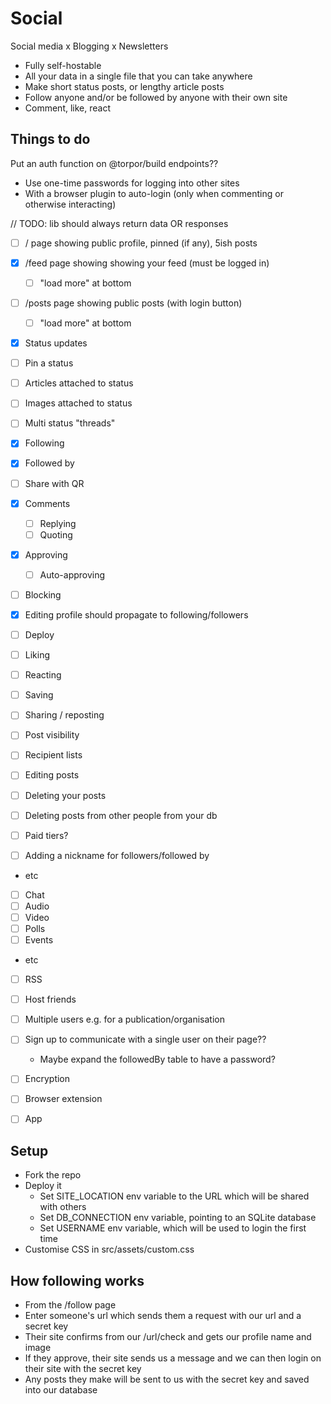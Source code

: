 # Social

Social media x Blogging x Newsletters

- Fully self-hostable
- All your data in a single file that you can take anywhere
- Make short status posts, or lengthy article posts
- Follow anyone and/or be followed by anyone with their own site
- Comment, like, react

## Things to do

Put an auth function on @torpor/build endpoints??

- Use one-time passwords for logging into other sites
- With a browser plugin to auto-login (only when commenting or otherwise interacting)

// TODO: lib should always return data OR responses

- [ ] / page showing public profile, pinned (if any), 5ish posts
- [x] /feed page showing showing your feed (must be logged in)
  - [ ] "load more" at bottom
- [ ] /posts page showing public posts (with login button)
  - [ ] "load more" at bottom
- [x] Status updates
- [ ] Pin a status
- [ ] Articles attached to status
- [ ] Images attached to status
- [ ] Multi status "threads"
- [x] Following
- [x] Followed by
- [ ] Share with QR
- [x] Comments
  - [ ] Replying
  - [ ] Quoting
- [x] Approving
  - [ ] Auto-approving
- [ ] Blocking
- [x] Editing profile should propagate to following/followers
- [ ] Deploy

- [ ] Liking
- [ ] Reacting
- [ ] Saving
- [ ] Sharing / reposting
- [ ] Post visibility
- [ ] Recipient lists
- [ ] Editing posts
- [ ] Deleting your posts
- [ ] Deleting posts from other people from your db
- [ ] Paid tiers?
- [ ] Adding a nickname for followers/followed by
- etc

- [ ] Chat
- [ ] Audio
- [ ] Video
- [ ] Polls
- [ ] Events
- etc

- [ ] RSS
- [ ] Host friends
- [ ] Multiple users e.g. for a publication/organisation
- [ ] Sign up to communicate with a single user on their page??
  - Maybe expand the followedBy table to have a password?
- [ ] Encryption

- [ ] Browser extension

- [ ] App

## Setup

- Fork the repo
- Deploy it
  - Set SITE_LOCATION env variable to the URL which will be shared with others
  - Set DB_CONNECTION env variable, pointing to an SQLite database
  - Set USERNAME env variable, which will be used to login the first time
- Customise CSS in src/assets/custom.css

## How following works

- From the /follow page
- Enter someone's url which sends them a request with our url and a secret key
- Their site confirms from our /url/check and gets our profile name and image
- If they approve, their site sends us a message and we can then login on their site with the secret key
- Any posts they make will be sent to us with the secret key and saved into our database
